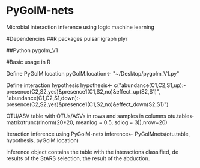 # PyGolM-nets
Microbial interaction inference using logic machine learning

#Dependencies
##R packages
pulsar
igraph
plyr

##Python
pygolm_V1

#Basic usage in R

Define PyGolM location
pyGolM.location<- "~/Desktop/pygolm_V1.py"

Define interaction hypothesis
hypothesis<- c("abundance(C1,C2,S1,up):-presence(C2,S2,yes)&presence1(C1,S2,no)&effect_up(S2,S1)",                
                 "abundance(C1,C2,S1,down):-presence(C2,S2,yes)&presence1(C1,S2,no)&effect_down(S2,S1)")
  
OTU/ASV table with OTUs/ASVs in rows and samples in columns
otu.table<- matrix(trunc(rlnorm(20*20, meanlog = 0.5, sdlog = 3)),nrow=20)

Iteraction inference using PyGolM-nets
inference<- PyGolMnets(otu.table, hypothesis, pyGolM.location)

inference object contains the table with the interactions classified, de results of the StARS selection, the result of the abduction.
